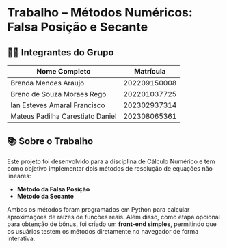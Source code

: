 # Trabalho – Métodos Numéricos: Falsa Posição e Secante

## 👨‍💻 Integrantes do Grupo

| Nome Completo     | Matrícula  |
| ----------------- | ---------- |
|  Brenda Mendes Araujo  | 202209150008 |
|  Breno de Souza Moraes Rego | 202201037725 |
|  Ian Esteves Amaral Francisco | 202302937314 |
|  Mateus Padilha Carestiato Daniel| 202308065361  |


## 📚 Sobre o Trabalho

Este projeto foi desenvolvido para a disciplina de Cálculo Numérico e tem como objetivo implementar dois métodos de resolução de equações não lineares:

* **Método da Falsa Posição**
* **Método da Secante**

Ambos os métodos foram programados em Python para calcular aproximações de raízes de funções reais. Além disso, como etapa opcional para obtenção de bônus, foi criado um **front-end simples**, permitindo que os usuários testem os métodos diretamente no navegador de forma interativa.
